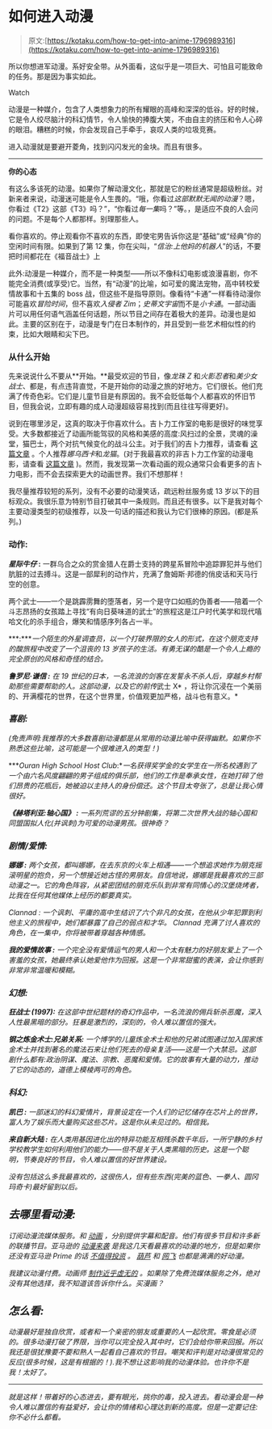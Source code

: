 # 如何进入动漫

> 原文:[https://kotaku.com/how-to-get-into-anime-1796989316](https://kotaku.com/how-to-get-into-anime-1796989316)

所以你想进军动漫。系好安全带。从外面看，这似乎是一项巨大、可怕且可能致命的任务。那是因为事实如此。

Watch

动漫是一种媒介，包含了人类想象力的所有耀眼的高峰和深深的低谷。好的时候，它是令人绞尽脑汁的科幻情节，令人愉快的捧腹大笑，不由自主的挤压和令人心碎的眼泪。糟糕的时候，你会发现自己手牵手，哀叹人类的垃圾竞赛。

进入动漫就是要避开菱角，找到闪闪发光的金块。而且有很多。

* * *

**你的心态**

有这么多该死的动漫。如果你了解动漫文化，那就是它的粉丝通常是超级粉丝。对新来者来说，动漫迷可能是令人生畏的。“哦，你看过*这部默默无闻的动漫*？嗯，你看过《T2》这部《T3》吗？”，“你看过*每一集*吗？”等。，是适应不良的人会问的问题。不是每个人都那样。别理那些人。

看你喜欢的。停止观看你不喜欢的东西，即使宅男告诉你这是“基础”或“经典”你的空闲时间有限。如果到了第 12 集，你在尖叫，“*信治:上他妈的机器人*”的话，不要把时间都花在《福音战士》上

此外:动漫是一种媒介，而不是一种类型——所以不像科幻电影或浪漫喜剧，你不能完全消费(或享受)它。当然，有“动漫”的比喻，如可爱的魔法宠物，高中转校爱情故事和十五集的 boss 战，但这些不是指导原则。像看待“卡通”一样看待动漫你可能喜欢*冒险时间*，但不喜欢*入侵者 Zim*；*史蒂文宇宙*而不是*小卡通*。一部动画片可以用任何语气涵盖任何话题，所以节目之间存在着极大的差异。动漫也是如此。主要的区别在于，动漫是专门在日本制作的，并且受到一些艺术相似性的约束，比如大眼睛和尖下巴。

### **从什么开始**

先来说说什么不要从**开始。**最受欢迎的节目，像*龙珠 Z* 和*火影忍者*和*美少女战士*、都是，有点违背直觉，不是开始你的动漫之旅的好地方。它们很长。他们充满了传奇色彩。它们是儿童节目是有原因的。我不会贬低每个人都喜欢的怀旧节目，但我会说，立即有趣的成人动漫超级容易找到(而且往往写得更好)。

说到在哪里涉足，这真的取决于你喜欢什么。吉卜力工作室的电影是很好的味觉享受。大多数都接近了动画所能驾驭的风格和美感的高度:风扫过的全景，灵魂的澡堂，猫巴士，两个对抗气候变化的战斗公主。对于我们的吉卜力推荐，请查看 [这篇文章](http://thebests.kotaku.com/studio-ghiblis-movies-ranked-1718105786) 。个人推荐*娜乌西卡*和*龙猫*。(对于我最喜欢的非吉卜力工作室的动漫电影，请查看 [这篇文章](http://kotaku.com/six-mind-blowing-anime-films-that-aren-t-by-studio-ghib-1794328712) )。然而，我发现第一次看动画的观众通常只会看更多的吉卜力电影，而不会去探索更大的动画世界。我们不想那样！

我尽量推荐较短的系列，没有不必要的动漫笑话，疏远粉丝服务或 13 岁以下的目标观众。我很乐意为特别节目打破其中一条规则。而且还有很多。以下是我对每个主要动漫类型的初级推荐，以及一句话的描述和我认为它们很棒的原因。(都是系列。)

### **动作:**

***星际牛仔* :** 一群乌合之众的赏金猎人在爵士支持的跨星系冒险中追踪罪犯并与他们肮脏的过去搏斗。这是一部犀利的动作片，充满了詹姆斯·邦德的俏皮话和天马行空的创意。

两个武士——一个是跳霹雳舞的堕落者，另一个是守口如瓶的伪善者——陪着一个斗志昂扬的女孩踏上寻找“有向日葵味道的武士”的旅程这是江户时代美学和现代嘻哈文化的杀手组合，爆笑和情感序列各占一半。

***:****一个陌生的外星调查员，以一个打破界限的女人的形式，在这个朋克支持的酸旅程中改变了一个沮丧的 13 岁孩子的生活。*有勇无谋的酷*是一个令人上瘾的完全原创的风格和奇怪的结合。*

****鲁罗尼·谦信* :** 在 19 世纪的日本，一名流浪的剑客在发誓永不杀人后，穿越乡村帮助那些需要帮助的人。这部动漫，以及它的前传*武士 X* ，将让你沉浸在一个美丽的、开满樱花的世界，在这个世界里，价值观更加严格，战斗也有意义。*

### ***喜剧:***

*(免责声明:我推荐的大多数喜剧动漫都是从常用的动漫比喻中获得幽默。如果你不熟悉这些比喻，这可能是一个很难进入的类型！)*

****Ouran High School Host Club*:**一名获得奖学金的女学生在一所名校遇到了一个由六名风度翩翩的男子组成的俱乐部，他们的工作是奉承女性，在她打碎了他们昂贵的花瓶后，她被迫以主持人的身份偿还。这个节目太夸张了，总是让我心情很好。*

****《赫塔利亚:轴心国》* :** 一系列荒谬的五分钟剧集，将第二次世界大战的轴心国和同盟国拟人化(并讽刺)为可爱的动漫男孩。很神奇？*

### ***剧情/爱情:***

****娜娜* :** 两个女孩，都叫娜娜，在去东京的火车上相遇——一个想追求她作为朋克摇滚明星的抱负，另一个想接近她古怪的男朋友。自信地说，*娜娜*是我最喜欢的三部动漫之一。它的角色阵容，从紧密团结的朋克乐队到非常有同情心的汉堡烧烤者，比我在任何其他媒体上经历的都要真实。*

*Clannad : 一个讽刺、平庸的高中生结识了六个非凡的女孩，在他从少年犯罪到利他主义的旅程中，她们都暴露了自己的弱点和才华。 *Clannad* 充满了讨人喜欢的角色，在一集中，你将被带着穿越各种情感。*

****我的爱情故事* :** 一个完全没有爱情运气的男人和一个太有魅力的好朋友爱上了一个害羞的女孩，她最终承认她爱他作为回报。这是一个非常甜蜜的表演，会让你感到非常非常温暖和模糊。*

### ***幻想:***

****狂战士* (1997):** 在这部中世纪题材的奇幻作品中，一名流浪的佣兵斩杀恶魔，深入人性最黑暗的部分。*狂暴*是激烈的，深刻的，令人难以置信的强大。*

****钢之炼金术士:兄弟关系:*** 一个博学的儿童炼金术士和他的兄弟试图通过加入国家炼金术士并找到著名的魔法石来让他们死去的母亲复活——这是一个大禁忌。这部剧什么都有:政治阴谋、魔法、宗教、恶魔和爱情。它的故事有大量的动力，推动了它的动态的，道德上模棱两可的角色。*

### ***科幻:***

****凯巴* :** 一部迷幻的科幻爱情片，背景设定在一个人们的记忆储存在芯片上的世界，富人为了娱乐而大量购买这些芯片。这是你从未见过的。相信我。*

****来自新大陆* :** 在人类用基因进化出的特异功能互相残杀数千年后，一所宁静的乡村学校教学生如何利用他们的能力——但不是关于人类黑暗的历史。这是一个聪明，节奏良好的节目，令人难以置信的好世界建设。*

*没有包括这么多我最喜欢的，这很伤人，但有些东西(*完美的蓝色*、*一拳人*、*圆冈玛奇卡*)最好留到以后。*

## ***去哪里看动漫:***

*订阅动漫流媒体服务。和 [动画](https://www.funimation.com/) ，分别提供字幕和配音。他们有很多节目和许多新的联播节目。亚马逊的 [动漫来袭](https://www.amazon.com/Amazon-Video-Anime-Strike/s?asc_campaign=InlineText&asc_refurl=https://kotaku.com/how-to-get-into-anime-1796989316&asc_source=&ie=UTF8&page=1&rh=n:2858778011,p_n_subscription_id:16182082011&tag=kinjakotakulink-20) 是我这几天看最喜欢的动漫的地方，但是如果你还没有亚马逊 Prime 的话 [不值得投资](http://kotaku.com/amazon-s-big-anime-platform-is-splitting-the-anime-comm-1794640252) 。 [葫芦](https://www.hulu.com/welcome?orig_path=%2Ftv%2Fgenres%2Fanime&orig_referrer=https%3A%2F%2Fwww.google.com%2F) 和 [网飞](http://www.netflix.com/) 也都是满满的好动漫。*

*我建议动漫付费。动画师 [制作近乎虚无的](http://kotaku.com/average-anime-industry-salaries-get-depressing-1774852881) 。如果除了免费流媒体服务之外，绝对没有其他选择，我不知道该告诉你什么。买漫画？*

## ***怎么看**:*

*动漫最好是独自欣赏，或者和一个亲密的朋友或重要的人一起欣赏。零食是必须的。很多动漫打破了界限，当你可以完全投入其中时，它们会给你带来回报。所以我还是很犹豫要不要和熟人一起看自己喜欢的节目。嘲笑和评判是对动漫很常见的反应(很多时候，这是有根据的！).我不想让这影响我的动漫体验。也许你不是我！太好了。*

* * *

*就是这样！带着好的心态进去，要有眼光，挑你的毒，投入进去。看动漫会是一种令人难以置信的有益爱好，会让你的情绪和心理达到新的高度。但是一定要记住:你不必什么都看。*